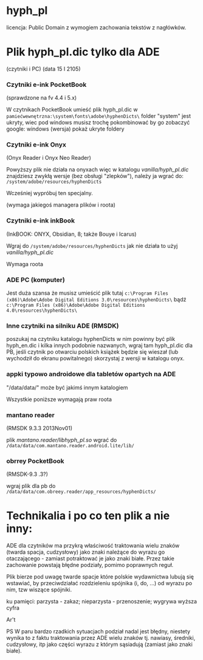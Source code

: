 # hyph_pl

licencja: Public Domain z wymogiem zachowania tekstów z nagłówków.

Plik hyph_pl.dic tylko dla ADE
==============================
(czytniki i PC) (data 15 I 2105)
 
### Czytniki e-ink PocketBook ###
(sprawdzone na fv 4.4 i 5.x)

W czytnikach PocketBook umieść plik hyph_pl.dic w 
`pamiećwewnętrzna:\system\fonts\adobe\hyphenDicts\`
folder "system" jest ukryty, wiec pod windows musisz trochę pokombinować by 
go zobaczyć  google: windows (wersja) pokaż ukryte foldery

### Czytniki e-ink Onyx ###
(Onyx Reader i Onyx Neo Reader)

Powyższy plik nie działa na onyxach więc w katalogu _vanilla/hyph_pl.dic_ 
znajdziesz zwykłą wersje (bez obsługi "zlepków"), należy ja wgrać do:
`/system/adobe/resources/hyphenDicts`

Wcześniej wypróbuj ten specjalny.

(wymaga jakiegoś managera plików i roota)

### Czytniki e-ink inkBook ###
(InkBOOK: ONYX, Obsidian, 8; także Bouye i Icarus)

Wgraj do `/system/adobe/resources/hyphenDicts` jak nie działa to użyj _vanilla/hyph_pl.dic_ 

Wymaga roota

### ADE PC (komputer) ###
Jest duża szansa że musisz umieścić plik tutaj
`c:\Program Files (x86)\Adobe\Adobe Digital Editions 3.0\resources\hyphenDicts\`
bądź
`c:\Program Files (x86)\Adobe\Adobe Digital Editions 4.0\resources\hyphenDicts\`

### Inne czytniki na silniku ADE (RMSDK) ###
poszukaj na czytniku katalogu hyphenDicts w nim powinny być plik hyph_en.dic 
i kilka innych podobnie nazwanych, wgraj tam hyph_pl.dic dla PB, 
jeśli czytnik po otwarciu polskich książek będzie się wieszał (lub wychodził do 
ekranu powitalnego) skorzystaj z wersji w katalogu onyx.

### appki typowo androidowe dla tabletów opartych na ADE ###
"/data/data/" może być jakimś innym katalogiem

Wszystkie poniższe wymagają praw roota

### mantano reader ###
(RMSDK 9.3.3 2013Nov01)

plik _mantano.reader/libhyph_pl.so_ wgrać do 
`/data/data/com.mantano.reader.android.lite/lib/`

### obrrey PocketBook ###
(RMSDK-9.3 .3?)

wgraj plik dla pb do 
`/data/data/com.obreey.reader/app_resources/hyphenDicts/`


Technikalia i po co ten plik a nie inny:
========================================
ADE dla czytników ma przykrą właściwość traktowania wielu znaków (twarda spacja, 
cudzysłowy) jako znaki należące do wyrazu go otaczającego - zamiast potraktować
je jako znaki białe. Przez takie zachowanie powstają błędne podziały, pomimo 
poprawnych reguł.

Plik bierze pod uwagę twarde spacje które polskie wydawnictwa lubują się 
wstawiać, by przeciwdziałać rozdzieleniu spójnika (i, do, ...) od wyrazu po nim,
tzw wiszące spójniki.


ku pamięci:
parzysta - zakaz; nieparzysta - przenoszenie; wygrywa wyższa cyfra


Ar't

PS W paru bardzo rzadkich sytuacjach podział nadal jest błędny, niestety wynika 
to z faktu traktowania przez ADE wielu znaków tj. nawiasy, średniki, cudzysłowy, itp 
jako części wyrazu z którym sąsiadują (zamiast jako znaki białe).

